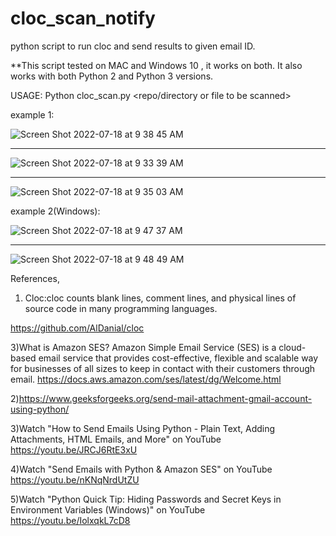 # cloc_scan_notify
python script to run cloc and send results to given email ID.

**This script tested on MAC and Windows 10 , it works on both. It also works with both Python 2 and Python 3 versions.

USAGE:
Python cloc_scan.py <repo/directory or file to be scanned> <output CSV file name>


  
example 1:
  
  
![Screen Shot 2022-07-18 at 9 38 45 AM](https://user-images.githubusercontent.com/7415579/179444078-230102fe-56db-4bbb-8037-dd91a63f35df.png)

---------------
![Screen Shot 2022-07-18 at 9 33 39 AM](https://user-images.githubusercontent.com/7415579/179443828-6ff8130c-2441-4453-9b94-d4855624976f.png)
  
----------------
  
![Screen Shot 2022-07-18 at 9 35 03 AM](https://user-images.githubusercontent.com/7415579/179443869-18f5e496-4280-4b58-b45a-21bfc739b782.png)
  

example 2(Windows):

![Screen Shot 2022-07-18 at 9 47 37 AM](https://user-images.githubusercontent.com/7415579/179444727-df695c1e-04df-422b-9be4-9645835367ff.png)

---------

![Screen Shot 2022-07-18 at 9 48 49 AM](https://user-images.githubusercontent.com/7415579/179444962-f73bdeee-e132-4560-a7fd-adb48bfde5f8.png)






References,

1) Cloc:cloc counts blank lines, comment lines, and physical lines of source code in many programming languages.

https://github.com/AlDanial/cloc

3)What is Amazon SES?
Amazon Simple Email Service (SES) is a cloud-based email service that provides cost-effective, flexible and scalable way for businesses of all sizes to                                              keep in contact with their customers through email.
https://docs.aws.amazon.com/ses/latest/dg/Welcome.html

2)https://www.geeksforgeeks.org/send-mail-attachment-gmail-account-using-python/

3)Watch "How to Send Emails Using Python - Plain Text, Adding Attachments, HTML Emails, and More" on YouTube
https://youtu.be/JRCJ6RtE3xU

4)Watch "Send Emails with Python & Amazon SES" on YouTube
https://youtu.be/nKNqNrdUtZU

5)Watch "Python Quick Tip: Hiding Passwords and Secret Keys in Environment Variables (Windows)" on YouTube
https://youtu.be/IolxqkL7cD8
